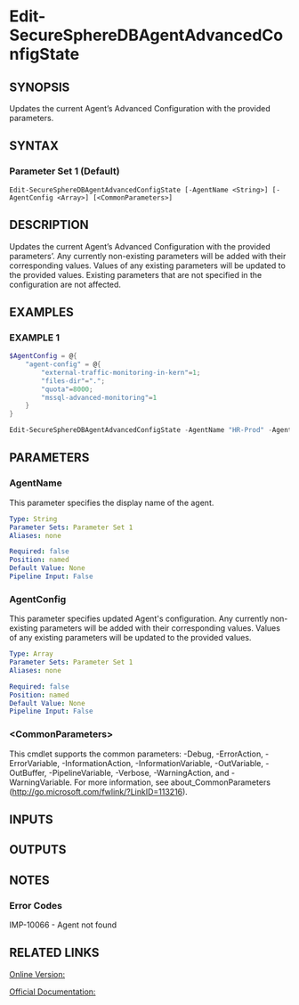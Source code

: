 ﻿# Edit-SecureSphereDBAgentAdvancedConfigState

## SYNOPSIS
Updates the current Agent’s Advanced Configuration with the provided parameters.

## SYNTAX

### Parameter Set 1 (Default)
```
Edit-SecureSphereDBAgentAdvancedConfigState [-AgentName <String>] [-AgentConfig <Array>] [<CommonParameters>]
```

## DESCRIPTION
Updates the current Agent’s Advanced Configuration with the provided parameters’. Any currently non-existing parameters will be added with their corresponding values. Values of any existing parameters will be updated to the provided values. Existing parameters that are not specified in the configuration are not affected.

## EXAMPLES

### EXAMPLE 1

```powershell
$AgentConfig = @{ 
    "agent-config" = @{
        "external-traffic-monitoring-in-kern"=1;
        "files-dir"=".";
        "quota"=8000;
        "mssql-advanced-monitoring"=1
    }
}

Edit-SecureSphereDBAgentAdvancedConfigState -AgentName "HR-Prod" -AgentConfig $AgentConfig
```

## PARAMETERS

### AgentName
This parameter specifies the display name of the agent.

```yaml
Type: String
Parameter Sets: Parameter Set 1
Aliases: none

Required: false
Position: named
Default Value: None
Pipeline Input: False
```

### AgentConfig
This parameter specifies updated Agent's configuration. Any currently non-existing parameters will be added with their corresponding values. Values of any existing parameters will be updated to the provided values.

```yaml
Type: Array
Parameter Sets: Parameter Set 1
Aliases: none

Required: false
Position: named
Default Value: None
Pipeline Input: False
```

### \<CommonParameters\>
This cmdlet supports the common parameters: -Debug, -ErrorAction, -ErrorVariable, -InformationAction, -InformationVariable, -OutVariable, -OutBuffer, -PipelineVariable, -Verbose, -WarningAction, and -WarningVariable. For more information, see about_CommonParameters (http://go.microsoft.com/fwlink/?LinkID=113216).

## INPUTS

## OUTPUTS

## NOTES

### Error Codes
IMP-10066 - Agent not found

## RELATED LINKS

[Online Version:](https://github.com/akshinmustafayev/Documentation/MD)

[Official Documentation:](https://docs.imperva.com/bundle/v13.6-api-reference-guide/page/77726.htm)



